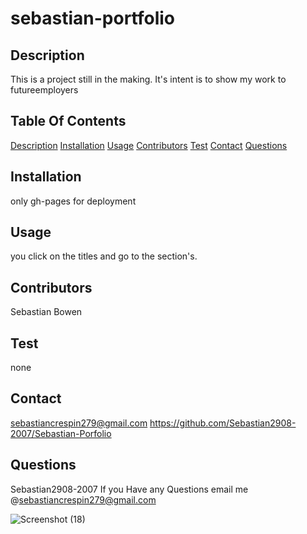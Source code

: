 # sebastian-portfolio
## Description
This is a project still in the making. It's intent is to show my work to futureemployers

## Table Of Contents
[Description](#description)
[Installation](#installation)
 [Usage](#usage)
 [Contributors](#contributors)
 [Test](#test)
 [Contact](#contact)
 [Questions](#questions)

## Installation
only gh-pages for deployment

## Usage
you click on the titles and go to the section's. 

## Contributors
Sebastian Bowen

## Test 
none

## Contact
sebastiancrespin279@gmail.com
https://github.com/Sebastian2908-2007/Sebastian-Porfolio

## Questions
Sebastian2908-2007
If you Have any Questions email me @sebastiancrespin279@gmail.com

![Screenshot (18)](https://user-images.githubusercontent.com/77297220/121848569-75a0a880-cca7-11eb-8130-affc9f978f47.png)
